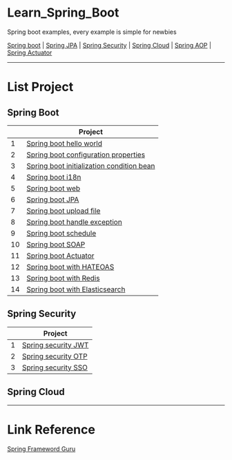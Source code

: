 # Learn_Spring_Boot

Spring boot examples, every example is simple for newbies

[Spring boot](https://spring.io/projects/spring-boot) | [Spring JPA](https://docs.spring.io/spring-data/jpa/docs/current/reference/html/) | [Spring Security](https://docs.spring.io/spring-security/reference/index.html) | [Spring Cloud](https://spring.io/projects/spring-cloud) | [Spring AOP](https://www.baeldung.com/spring-aop) | [Spring Actuator](https://www.baeldung.com/spring-boot-actuators)

***

# List Project

## Spring Boot

| | Project |
| ---      | ---       |
| 1        | [Spring boot hello world](https://github.com/vietduc030496/Learn_Spring_Boot/tree/master/spring-boot-hello-world)  |
| 2        | [Spring boot configuration properties](https://github.com/vietduc030496/Learn_Spring_Boot/tree/master/spring-boot-config-properties)  |
| 3        | [Spring boot initialization condition bean](https://github.com/vietduc030496/Learn_Spring_Boot/tree/master/spring-boot-conditional-bean)  |
| 4        | [Spring boot i18n](https://github.com/vietduc030496/Learn_Spring_Boot/tree/master/spring-boot-i18n)  |
| 5        | [Spring boot web](https://github.com/vietduc030496/Learn_Spring_Boot/tree/master/spring-boot-web)  |
| 6        | [Spring boot JPA](https://github.com/vietduc030496/Learn_Spring_Boot/tree/master/Spring-boot-JPA)  |
| 7        | [Spring boot upload file](https://github.com/vietduc030496/Learn_Spring_Boot/tree/master/spring-boot-upload-file)  |
| 8        | [Spring boot handle exception](https://github.com/vietduc030496/Learn_Spring_Boot/tree/master/spring-boot-handle-exception)  |
| 9        | [Spring boot schedule](https://github.com/vietduc030496/Learn_Spring_Boot)  |
| 10       | [Spring boot SOAP](../)  |
| 11       | [Spring boot Actuator](https://github.com/vietduc030496/Learn_Spring_Boot/tree/master/spring_boot_actuator)  |
| 12       | [Spring boot with HATEOAS](../)  |
| 13       | [Spring boot with Redis](../)  |
| 14       | [Spring boot with Elasticsearch](../)  |


## Spring Security

| | Project |
| ---      | ---       |
| 1        | [Spring security JWT](../)  |
| 2        | [Spring security OTP](../)  |
| 3        | [Spring security SSO](../)  |

## Spring Cloud

***
# Link Reference

[Spring Frameword Guru](https://springframework.guru/)
